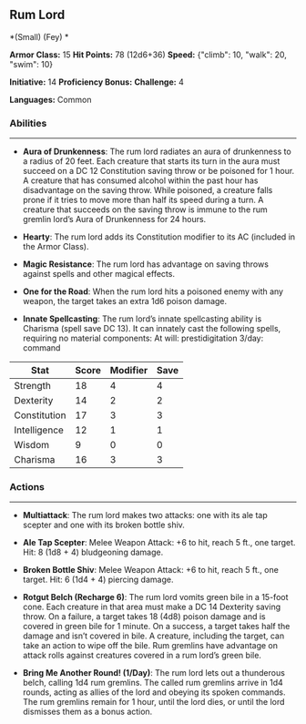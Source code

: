 ## Rum Lord
*(Small) (Fey) *

**Armor Class:** 15
**Hit Points:** 78 (12d6+36)
**Speed:** {"climb": 10, "walk": 20, "swim": 10}

**Initiative:** 14
**Proficiency Bonus:**
**Challenge:** 4

**Languages:** Common

### Abilities
 --- 
- **Aura of Drunkenness**: The rum lord radiates an aura of drunkenness to a radius of 20 feet. Each creature that starts its turn in the aura must succeed on a DC 12 Constitution saving throw or be poisoned for 1 hour. A creature that has consumed alcohol within the past hour has disadvantage on the saving throw. While poisoned, a creature falls prone if it tries to move more than half its speed during a turn. A creature that succeeds on the saving throw is immune to the rum gremlin lord’s Aura of Drunkenness for 24 hours.

- **Hearty**: The rum lord adds its Constitution modifier to its AC (included in the Armor Class).

- **Magic Resistance**: The rum lord has advantage on saving throws against spells and other magical effects.

- **One for the Road**: When the rum lord hits a poisoned enemy with any weapon, the target takes an extra 1d6 poison damage.

- **Innate Spellcasting**: The rum lord’s innate spellcasting ability is Charisma (spell save DC 13). It can innately cast the following spells, requiring no material components:
At will: prestidigitation
3/day: command



| Stat | Score | Modifier | Save |
| ---- | ---- | ---- | ---- |
| Strength | 18 | 4 | 4 |
| Dexterity | 14 | 2 | 2 |
| Constitution | 17 | 3 | 3 |
| Intelligence | 12 | 1 | 1 |
| Wisdom | 9 | 0 | 0 |
| Charisma | 16 | 3 | 3 |

### Actions
 --- 
- **Multiattack**: The rum lord makes two attacks: one with its ale tap scepter and one with its broken bottle shiv.

- **Ale Tap Scepter**: Melee Weapon Attack: +6 to hit, reach 5 ft., one target. Hit: 8 (1d8 + 4) bludgeoning damage.

- **Broken Bottle Shiv**: Melee Weapon Attack: +6 to hit, reach 5 ft., one target. Hit: 6 (1d4 + 4) piercing damage.

- **Rotgut Belch (Recharge 6)**: The rum lord vomits green bile in a 15-foot cone. Each creature in that area must make a DC 14 Dexterity saving throw. On a failure, a target takes 18 (4d8) poison damage and is covered in green bile for 1 minute. On a success, a target takes half the damage and isn’t covered in bile. A creature, including the target, can take an action to wipe off the bile. Rum gremlins have advantage on attack rolls against creatures covered in a rum lord’s green bile.

- **Bring Me Another Round! (1/Day)**: The rum lord lets out a thunderous belch, calling 1d4 rum gremlins. The called rum gremlins arrive in 1d4 rounds, acting as allies of the lord and obeying its spoken commands. The rum gremlins remain for 1 hour, until the lord dies, or until the lord dismisses them as a bonus action.

